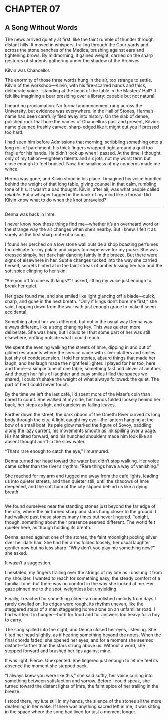 # CHAPTER 07

## A Song Without Words  

The news arrived quietly at first, like the faint rumble of thunder through distant hills. It moved in whispers, trailing through the Courtyards and across the stone benches of the Medica, brushing against ears and tightening brows. By midmorning, it gained weight, carried on the sharp gestures of students gathering under the shadow of the Archives.  

Kilvin was Chancellor.  

The enormity of those three words hung in the air, too strange to settle. Kilvin of the workshop—Kilvin, with his fire-scarred hands and thick, deliberate voice—standing at the head of the table in the Masters’ Hall? It felt like imagining a bear presiding over a library: capable but not natural.  

I heard no proclamation. No formal announcement rang across the University, but evidence was everywhere. In the Hall of Stones, Herma’s name had been carefully filed away into history. On the slab of dense, polished rock that bore the names of Chancellors past and present, Kilvin’s name gleamed freshly carved, sharp-edged like it might cut you if pressed too hard.  

I had seen him before Admissions that morning, scribbling something onto a long roll of parchment, his thick fingers wrapped tight around a quill too fragile for his hands. He didn’t look up when I passed. At the time, I thought only of my tuition—eighteen talents and six jots, not my worst term but close enough to feel bruised. Now, the smallness of my concerns made me wince.  

Herma was gone, and Kilvin stood in his place. I imagined his voice huddled behind the weight of that long table, giving counsel in that calm, rumbling tone of his. It wasn’t a bad thought. Kilvin, after all, was what people called *reliable.* But a whisper tugged in the back of my mind like a thread: Did Kilvin know what to do when the knot unraveled?  

***

Denna was back in Imre.

I never know how these things find me—whether it’s an overheard word or the strange way the air changes when she’s nearby. But I knew. I felt it as surely as the first sharp note of a song.  

I found her perched on a low stone wall outside a shop boasting perfumes too delicate for my palate and cigars too expensive for my purse. She was dressed simply, her dark hair dancing faintly in the breeze. But there were signs of elsewhere in her. Subtle changes tucked into the way she carried herself, secrets hinted at in the faint streak of amber kissing her hair and the soft spice clinging to her skin.  

“Are you off to dine with kings?” I asked, lifting my voice just enough to break her quiet.  

Her gaze found me, and she smiled like light glancing off a blade—quick, sharp, and gone in the next breath. “Only if kings don’t bore me first,” she said, hopping down from the wall with just enough grace to make it seem accidental.  

Something about her was different, but not in the usual way Denna was always different, like a song changing key. This was quieter, more deliberate. She was here, but I could tell that some part of her was still elsewhere, drifting outside what I could reach.  

We spent the evening walking the streets of Imre, dipping in and out of gilded restaurants where the service came with silver platters and smiles just shy of condescension. I told her stories, absurd things that made her laugh, and her laugh made the night feel lighter. I played for her too, here and there—a simple tune at one table, something fast and clever at another. And though her falls of laughter and easy smiles filled the spaces we shared, I couldn’t shake the weight of what always followed: the quiet. The part of her I could never touch.  

By the time we left the last café, I’d spent more of the Maer’s coin than I cared to count. She walked at my side, her hands folded loosely behind her back, her steps as light and careless as falling leaves.  

Farther down the street, the dark ribbon of the Omethi River curved its long body through the city. A light caught my eye—the lantern hanging at the bow of a small boat. Its pale glow marked the figure of Sovoy, paddling along the lazy current, his movements smooth as ink spilling over a page. His hat tilted forward, and his hunched shoulders made him look like an absent thought adrift in the slow water.  

“That’s rare enough to catch the eye,” I murmured.  

Denna turned her head toward the water but didn’t stop walking. Her voice came softer than the river’s rhythm. “Rare things have a way of vanishing.”  

She reached for my arm and tugged me away from the café lights, leading us into quieter streets, and then quieter still, until the shadows of Imre deepened, and the soft hum of the city slipped behind us like a dying breath.  

***

We found ourselves near the standing stones just beyond the far edge of the city, where the air turned sharp and stars hung closer to the ground. I had walked past these stones many times but never lingered. Tonight, though, something about their presence seemed different. The world felt quieter here, as though holding its breath.  

Denna leaned against one of the stones, the faint moonlight pooling silver over her dark hair. She had her arms folded loosely, her usual laughter gentler now but no less sharp. “Why don’t you play me something new?” she asked.  

It wasn’t a suggestion.  

I hesitated, my fingers trailing over the strings of my lute as I unslung it from my shoulder. I wanted to reach for something easy, the steady comfort of a familiar tune, but there was no comfort in the way she looked at me. Her gaze pinned me to the spot, weightless but unyielding.  

Finally, I reached for something older—an unpolished melody from days I rarely dwelled on. Its edges were rough, its rhythm uneven, like the staggered steps of a man staggering home alone on an unfamiliar road. I had written it in hunger—both for food and for answers too heavy for a boy to carry.  

The song spilled into the night, and Denna closed her eyes, listening. She tilted her head slightly, as if hearing something beyond the notes. When the final chords faded, she opened her eyes, and for a moment she seemed distant—farther than the stars strung above us. Without a word, she stepped forward and brushed her lips against mine.  

It was light. Fierce. Unexpected. She lingered just enough to let me feel its absence the moment she stepped back.  

“I always knew you were like this,” she said softly, her voice curling into something between satisfaction and sorrow. Before I could speak, she turned toward the distant lights of Imre, the faint spice of her trailing in the breeze.  

I stood there, my lute still in my hands, the silence of the stones all the more deafening in her wake. If there was anything sacred left in me, it was sitting in the space where the song had lived for just a moment longer.  
